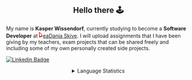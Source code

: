 ## <p align="center">Hello there 🕹️</p>

My name is **Kasper Wissendorf**, currently studying to become a **Software Developer** at [![Icon](/icons/Dania.png)eaDania Skive](https://eadania.com/). I will upload assignments that I have been giving by my teachers, exam projects that can be shared freely and including some of my own personally created side projects.

[![Linkedin Badge](https://img.shields.io/badge/-Kasper%20Wissendorf-blue?style=flat-square&logo=Linkedin&logoColor=white&link=https://www.linkedin.com/in/kasper-wissendorf-7279011b6/)](https://www.linkedin.com/in/kasper-wissendorf-7279011b6/)

<details>
<summary align="center">Language Statistics</summary>
<table align="center">
	<tr>
		<th>Language</th>
		<th>Time Spent</th>>
		<th>Percent</th>
	</tr>
	<tr>
		<td>TypeScript</td>
		<td>01h 00m</td>
		<td>34.79%</td>
	</tr>
	<tr>
		<td>HTML</td>
		<td>00h 40m</td>
		<td>23.09%</td>
	</tr>
	<tr>
		<td>C#</td>
		<td>00h 29m</td>
		<td>16.93%</td>
	</tr>
	<tr>
		<td>JavaScript</td>
		<td>00h 19m</td>
		<td>11.01%</td>
	</tr>
	<tr>
		<td>Lua</td>
		<td>00h 12m</td>
		<td>7.17%</td>
	</tr>
	<tr>
		<td>CSS</td>
		<td>00h 08m</td>
		<td>4.71%</td>
	</tr>
	<tr>
		<td>JSON</td>
		<td>00h 03m</td>
		<td>1.93%</td>
	</tr>
	<tr>
		<td>Text</td>
		<td>00h 00m</td>
		<td>0.2%</td>
	</tr>
	<tr>
		<td>Perl</td>
		<td>00h 00m</td>
		<td>0.17%</td>
	</tr>
</table>
<p align="center"><sub>Last Updated: 02/02/2022 12:48:18</sub></p>
</details>
